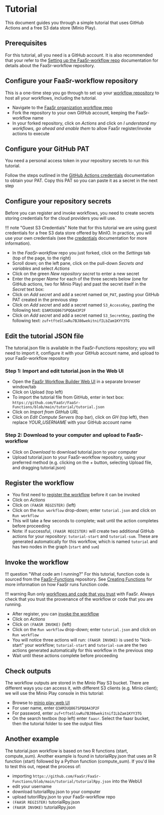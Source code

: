 # Tutorial

This document guides you through a simple tutorial that uses GitHub Actions and a free S3 data store (Minio Play).

## Prerequisites

For this tutorial, all you need is a GitHub account. It is also recommended that your refer to the [Setting up the FaaSr-workflow repo](./workflow_repo.md) documentation for details about the FaaSr-workflow repository.

## Configure your FaaSr-workflow repository

This is a one-time step you go through to set up your [workflow repository] to host all your workflows, including the tutorial.

- Navigate to the [FaaSr organization workflow repo](https://github.com/FaaSr/FaaSr-workflow)
- Fork the repository to your own GitHub account, keeping the FaaSr-workflow name
- In your forked repository, click on _Actions_ and click on _I understand my workflows, go ahead and enable them_ to allow FaaSr register/invoke actions to execute

## Configure your GitHub PAT

You need a personal access token in your repository secrets to run this tutorial.

Follow the steps outlined in the [GitHub Actions credentials] documentation to obtain your PAT. Copy this PAT so you can paste it as a secret in the next step

## Configure your repository secrets

Before you can register and invoke workflows, you need to create secrets storing credentials for the cloud providers you will use.

!!! note "Guest S3 Credentials"
    Note that for this tutorial we are using guest credentials for a free S3 data store offered by MinIO. In practice, you will use your own credentials (see the [credentials](./credentials.md) documentation for more information).

- In the _FaaSr-workflow_ repo you just forked, click on the _Settings_ tab (top of the page, to the right)
- Scroll down; on the left pane, click on the pull-down _Secrets and variables_ and select _Actions_
- Click on the green _New repository secret_ to enter a new secret
- Enter the proper _Name_ for each of the three secrets below (one for GitHub actions, two for Minio Play) and past the secret itself in the _Secret_ text box:
- Click on _Add secret_ and add a secret named `GH_PAT`, pasting your GitHub PAT created in the previous step
- Click on _Add secret_ and add a secret named `S3_AccessKey`, pasting the following text: `Q3AM3UQ867SPQQA43P2F`
- Click on _Add secret_ and add a secret named `S3_SecretKey`, pasting the following text: `zuf+tfteSlswRu7BJ86wekitnifILbZam1KYY3TG`

## Edit the tutorial JSON file

The tutorial.json file is available in the FaaSr-Functions repository; you will need to import it, configure it with your GitHub account name, and upload to your FaaSr-workflow repository

### Step 1: Import and edit tutorial.json in the Web UI

- Open the [FaaSr Workflow Builder Web UI] in a separate browser window/tab
- Click on Upload (top left)
- To import the tutorial file from GitHub, enter in text box: `https://github.com/FaaSr/FaaSr-Functions/blob/main/tutorial/tutorial.json`
- Click on _Import from GitHub URL_
- Click on _Edit Compute Servers_ (top bar), click on _GH_ (top left), then replace _YOUR_USERNAME_ with your GitHub account name

### Step 2: Download to your computer and upload to FaaSr-workflow

- Click on _Download_ to download tutorial.json to your computer
- Upload tutorial.json to your FaaSr-workflow repository, using your preferred method (e.g. clicking on the _+_ button, selecting Upload file, and dragging tutorial.json)

## Register the workflow

- You first need to [register the workflow] before it can be invoked
- Click on _Actions_
- Click on `(FAASR REGISTER)` (left)
- Click on the `Run workflow` drop-down; enter `tutorial.json` and click on `Run workflow`
- This will take a few seconds to complete; wait until the action completes before proceeding
- Note: if successful, `(FAASR REGISTER)` will create two additional GitHub actions for your repository: `tutorial-start` and `tutorial-sum`. These are generated automatically for this workflow, which is named `tutorial` and has two nodes in the graph (`start` and `sum`)

## Invoke the workflow

!!! question "What code am I running?"
    For this tutorial, function code is sourced from the [FaaSr-Functions](https://github.com/FaaSr/FaaSr-Functions) repository. See [Creating Functions](./functions.md) for more information on how FaaSr runs function code.

!!! warning
    Run only [workflows and code that you trust](./security.md#only-reuse-workflowsfunctions-that-you-trust) with FaaSr. Always check that you trust the provenance of the workflow or code that you are running.

- After register, you can [invoke the workflow]
- Click on _Actions_
- Click on `(FAASR INVOKE)` (left)
- Click on the `Run workflow` drop-down; enter `tutorial.json` and click on `Run workflow`
- You will notice three actions will run: `(FAASR INVOKE)` is used to "kick-start" your workflow; `tutorial-start` and `tutorial-sum` are the two actions generated automatically for this workflow in the previous step
- Wait until these actions complete before proceeding

## Check outputs

The workflow outputs are stored in the Minio Play S3 bucket. There are different ways you can access it, with different S3 clients (e.g. Minio client); we will use the Minio Play console in this tutorial:

- Browse to [minio play web UI](https://play.min.io:9443/login)
- For user name, enter `Q3AM3UQ867SPQQA43P2F`
- For password, enter `zuf+tfteSlswRu7BJ86wekitnifILbZam1KYY3TG`
- On the search textbox (top left) enter `faasr`. Select the faasr bucket, then the tutorial folder to see the output files

## Another example

The tutorial.json workflow is based on two R functions (start, compute_sum). Another example is found in tutorialRpy.json that uses an R function (start) followed by a Python function (compute_sum). If you'd like to test this out, repeat the process of:

- importing `https://github.com/FaaSr/FaaSr-Functions/blob/main/tutorial/tutorialRpy.json` into the WebUI
- edit your username
- download tutorialRpy.json to your computer
- upload tutorilRpy.json to your FaaSr-workflow repo
- `(FAASR REGISTER)` tutorialRpy.json
- `(FAASR INVOKE)` tutorialRpy.json

[workflow repository]: workflow_repo.md
[GitHub Actions credentials]: credentials.md#github-actions
[FaaSr Workflow Builder Web UI]: https://faasr.io/FaaSr-workflow-builder/
[register the workflow]: register_workflow.md
[invoke the workflow]: invoke_workflow.md
